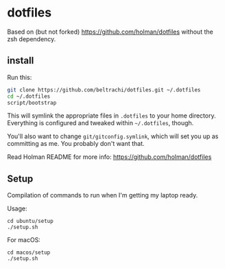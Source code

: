 # dotfiles

Based on (but not forked) https://github.com/holman/dotfiles without the zsh dependency.

## install

Run this:

```sh
git clone https://github.com/beltrachi/dotfiles.git ~/.dotfiles
cd ~/.dotfiles
script/bootstrap
```

This will symlink the appropriate files in `.dotfiles` to your home directory.
Everything is configured and tweaked within `~/.dotfiles`, though.

You'll also want to change `git/gitconfig.symlink`, which will set you up as
committing as me. You probably don't want that.

Read Holman README for more info: https://github.com/holman/dotfiles

## Setup

Compilation of commands to run when I'm getting my laptop ready.

Usage:
```
cd ubuntu/setup
./setup.sh
```

For macOS:
```
cd macos/setup
./setup.sh
```
